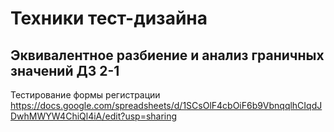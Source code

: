 # Техники тест-дизайна
## Эквивалентное разбиение и анализ граничных значений ДЗ 2-1
  Тестирование формы регистрации
  https://docs.google.com/spreadsheets/d/1SCsOlF4cbOiF6b9VbnqqlhCIqdJDwhMWYW4ChiQl4iA/edit?usp=sharing


